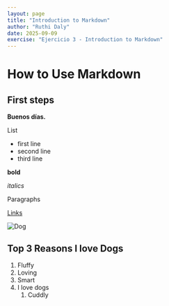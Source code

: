 ```yaml
---
layout: page
title: "Introduction to Markdown"
author: "Ruthi Daly"
date: 2025-09-09
exercise: "Ejercicio 3 - Introduction to Markdown"
---
```


# How to Use Markdown

## First steps 

**Buenos días.**

List
- first line
- second line
-  third line

**bold**

*italics*

<blockquotes>
 
Paragraphs 

[Links](url)

 ![Dog](https://hips.hearstapps.com/hmg-prod/images/dog-puppy-on-garden-royalty-free-image-1586966191.jpg?crop=0.752xw:1.00xh;0.175xw,0&resize=1200:*)

## Top 3 Reasons I love Dogs 
 1. Fluffy
 2. Loving
 3. Smart
 4. I love dogs
    1. Cuddly 
